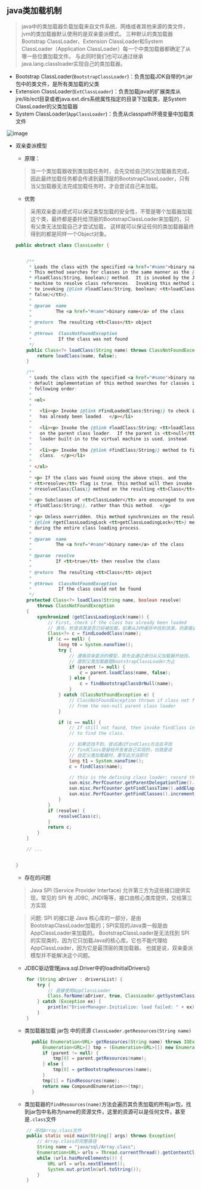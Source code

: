 ## java类加载机制

> java中的类加载器负载加载来自文件系统、网络或者其他来源的类文件， jvm的类加载器默认使用的是双亲委派模式。
> 三种默认的类加载器Bootstrap ClassLoader、Extension ClassLoader和System ClassLoader（Application ClassLoader）每一个中类加载器都确定了从哪一些位置加载文件。
> 与此同时我们也可以通过继承java.lang.classloader实现自己的类加载器。

* Bootstrap ClassLoader(`BootstrapClassLoader`)：负责加载JDK自带的rt.jar包中的类文件，是所有类加载的父类
* Extension ClassLoader(`ExtClassLoader`)：负责加载java的扩展类库从jre/lib/ect目录或者java.ext.dirs系统属性指定的目录下加载类，是System ClassLoader的父类加载器
* System ClassLoader(`AppClassLoader`)：负责从classpath环境变量中加载类文件

![image](images/类加载机制.jpg)

* 双亲委派模型

    * 原理：
    > 当一个类加载器收到类加载任务时，会先交给自己的父加载器去完成，因此最终加载任务都会传递到最顶层的BootstrapClassLoader，只有当父加载器无法完成加载任务时，才会尝试自己来加载。

    * 优势
    > 采用双亲委派模式可以保证类型加载的安全性，不管是哪个加载器加载这个类，最终都是委托给顶层的BootstrapClassLoader来加载的，只有父类无法加载自己才尝试加载，
    > 这样就可以保证任何的类加载器最终得到的都是同样一个Object对象。

    ```java
    public abstract class ClassLoader {
    
    
        /**
         * Loads the class with the specified <a href="#name">binary name</a>.
         * This method searches for classes in the same manner as the {@link
         * #loadClass(String, boolean)} method.  It is invoked by the Java virtual
         * machine to resolve class references.  Invoking this method is equivalent
         * to invoking {@link #loadClass(String, boolean) <tt>loadClass(name,
         * false)</tt>}.
         *
         * @param  name
         *         The <a href="#name">binary name</a> of the class
         *
         * @return  The resulting <tt>Class</tt> object
         *
         * @throws  ClassNotFoundException
         *          If the class was not found
         */
        public Class<?> loadClass(String name) throws ClassNotFoundException {
            return loadClass(name, false);
        }
    
        /**
         * Loads the class with the specified <a href="#name">binary name</a>.  The
         * default implementation of this method searches for classes in the
         * following order:
         *
         * <ol>
         *
         *   <li><p> Invoke {@link #findLoadedClass(String)} to check if the class
         *   has already been loaded.  </p></li>
         *
         *   <li><p> Invoke the {@link #loadClass(String) <tt>loadClass</tt>} method
         *   on the parent class loader.  If the parent is <tt>null</tt> the class
         *   loader built-in to the virtual machine is used, instead.  </p></li>
         *
         *   <li><p> Invoke the {@link #findClass(String)} method to find the
         *   class.  </p></li>
         *
         * </ol>
         *
         * <p> If the class was found using the above steps, and the
         * <tt>resolve</tt> flag is true, this method will then invoke the {@link
         * #resolveClass(Class)} method on the resulting <tt>Class</tt> object.
         *
         * <p> Subclasses of <tt>ClassLoader</tt> are encouraged to override {@link
         * #findClass(String)}, rather than this method.  </p>
         *
         * <p> Unless overridden, this method synchronizes on the result of
         * {@link #getClassLoadingLock <tt>getClassLoadingLock</tt>} method
         * during the entire class loading process.
         *
         * @param  name
         *         The <a href="#name">binary name</a> of the class
         *
         * @param  resolve
         *         If <tt>true</tt> then resolve the class
         *
         * @return  The resulting <tt>Class</tt> object
         *
         * @throws  ClassNotFoundException
         *          If the class could not be found
         */
        protected Class<?> loadClass(String name, boolean resolve)
            throws ClassNotFoundException
        {
            synchronized (getClassLoadingLock(name)) {
                // First, check if the class has already been loaded
                // 首先，检查该类是否已经被加载，如果从JVM缓存中找到该类，则直接返回
                Class<?> c = findLoadedClass(name);
                if (c == null) {
                    long t0 = System.nanoTime();
                    try {
                        // 遵循双亲委派的模型，首先会通过递归从父加载器开始找，
                        // 直到父类加载器是BootstrapClassLoader为止
                        if (parent != null) {
                            c = parent.loadClass(name, false);
                        } else {
                            c = findBootstrapClassOrNull(name);
                        }
                    } catch (ClassNotFoundException e) {
                        // ClassNotFoundException thrown if class not found
                        // from the non-null parent class loader
                    }
    
                    if (c == null) {
                        // If still not found, then invoke findClass in order
                        // to find the class.
    
                        // 如果还找不到，尝试通过findClass方法去寻找
                        // findClass是留给开发者自己实现的，也就是说
                        // 自定义类加载器时，重写此方法即可
                        long t1 = System.nanoTime();
                        c = findClass(name);
    
                        // this is the defining class loader; record the stats
                        sun.misc.PerfCounter.getParentDelegationTime().addTime(t1 - t0);
                        sun.misc.PerfCounter.getFindClassTime().addElapsedTimeFrom(t1);
                        sun.misc.PerfCounter.getFindClasses().increment();
                    }
                }
                if (resolve) {
                    resolveClass(c);
                }
                return c;
            }
        }
    
        // ...
    
    
    }
    ```

   * 存在的问题
   > Java SPI (Service Provider Interface) 允许第三方为这些接口提供实现，常见的 SPI 有 JDBC, JNDI等等，接口由核心类库提供，交给第三方实现

   > 问题: SPI 的接口是 Java 核心库的一部分，是由BootstrapClassLoader加载的；SPI实现的Java类一般是由AppClassLoader来加载的。
   > BootstrapClassLoader是无法找到 SPI 的实现类的，因为它只加载Java的核心库。它也不能代理给AppClassLoader，因为它是最顶层的类加载器。
   > 也就是说，双亲委派模型并不能解决这个问题。                                                                                                                                                                                                                                                                                                                                                                                                                                                                                                                                                                                                                                                                                                                                                                                                                                                                                                                                                                                                                                                                                                                                                                                                                                                                                                                                                                                                                                                                                                                                                                                                                                                                                                                                                                                                                                                                                                                                                                                                                                                                                                                                                                                                                                                                                                                                                                                                                                                                                                                                                                                                                                                                                                                                                                                                                                                                                                                                                                                                                                                                                                                                                                                                                                                                                                                                                                                                                                                                                                                                                                                                                                                                                                                                                                                                                                                                                                                                                                                                                                                                                                                                                                                                                                                                                                                                                                                                                                                                                                                                                                                                                                                                                                                                                                                                                                                                                                                                                                                                                                                                                                                                                              
   
   * JDBC驱动管理java.sql.Driver中的loadInitialDrivers()        
                                                                                                                                                                                                                                                                                                                                                                                                                                                                                                                                                                                                                                                                                                                                                                                                                                                                                                                                                                                                                                                                                                                                                                                                                                                                                                                                                                                                                                                                                                                                                                                                                                                                                                                                                                                                                                                                                                                                                                                                                                                                                                                                                                                                                                                                                                                                                                                                                                                                                                                                                                                                                                                                                                                                                                                                                                                                                                                                                                                                                                                                                                                                                                                                                                                                                                                                                                                                                                                                                                                                                                                                                                                                                                                                                                                                                                                                                                                                                                                                                                                                                                                                                                                                                                                                                                                                                                                                                                                                                                                                                                                                                                                                                                                                                                                                                                                                                                                                                                                                                                                                                                                                                                          
    ```java
        for (String aDriver : driversList) {
            try {
                // 直接使用AppClassLoader
                Class.forName(aDriver, true, ClassLoader.getSystemClassLoader());
            } catch (Exception ex) {
                println("DriverManager.Initialize: load failed: " + ex);
            }
        }
    ```
  
    * 类加载器加载 jar包 中的资源 `ClassLoader.getResources(String name)`
    
    ```java
          public Enumeration<URL> getResources(String name) throws IOException {
              Enumeration<URL>[] tmp = (Enumeration<URL>[]) new Enumeration<?>[2];
              if (parent != null) {
                  tmp[0] = parent.getResources(name);
              } else {
                  tmp[0] = getBootstrapResources(name);
              }
              tmp[1] = findResources(name);
              return new CompoundEnumeration<>(tmp);
          }
    ```
    
    * 类加载器的`findResources(name)`方法会遍历其负责加载的所有jar包，找到jar包中名称为name的资源文件，这里的资源可以是任何文件，甚至是`.class`文件

    ```java
        // 寻找Array.class文件
        public static void main(String[] args) throws Exception{
            // Array.class的完整路径
            String name = "java/sql/Array.class";
            Enumeration<URL> urls = Thread.currentThread().getContextClassLoader().getResources(name);
            while (urls.hasMoreElements()) {
                URL url = urls.nextElement();
                System.out.println(url.toString());
            }
        }
    ```